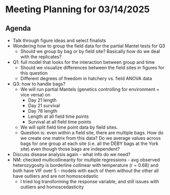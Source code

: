 # Meeting Planning for 03/14/2025

## Agenda
- Talk through figure ideas and select finalists
- Wondering how to group the field data for the partial Mantel tests for Q3
  - Should we group by bag or by field site? Basically how do we deal with the replicates?
- Q1: full model that looks for the interaction between group and time
    - Should we visualize differences between the field sites in figures for this question
    - Different degrees of freedom in hatchery vs. field ANOVA data
 - Q3: how to handle bags?
   - We will run partial Mantels (genetics controlling for environment + vice versa) on
       - Day 21 length
       - Day 21 survival
       - Day 78 length
       - Length at all field time points
       - Survival at all field time points
    - We will split field time point data by field sites.
    - Question is: even within a field site, there are multiple bags. How do we create one matrix from this data? Do we average values across bags for one group at each site (i.e. all the DEBY bags at the York site) even though those bags are independent?
  - Discuss disease analysis again - what info do we need?
  - NM: checked multicollinearity for multiple regressions - avg observed heterozygosity is borderline collinear with temperature (r = 0.68) and both have VIF over 5 - models with each of them without the other all have outliers and are not homoscedastic
    - I tried log transforming the response variable, and still issues with outliers and homoscedasticity   
